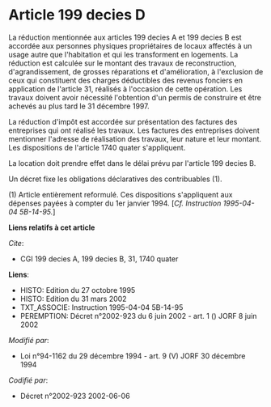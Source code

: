 # Article 199 decies D

La réduction mentionnée aux articles 199 decies A et 199 decies B est accordée aux personnes physiques propriétaires de
locaux affectés à un usage autre que l'habitation et qui les transforment en logements. La réduction est calculée sur le
montant des travaux de reconstruction, d'agrandissement, de grosses réparations et d'amélioration, à l'exclusion de ceux qui
constituent des charges déductibles des revenus fonciers en application de l'article 31, réalisés à l'occasion de cette
opération. Les travaux doivent avoir nécessité l'obtention d'un permis de construire et être achevés au plus tard le 31
décembre 1997.

La réduction d'impôt est accordée sur présentation des factures des entreprises qui ont réalisé les travaux. Les factures des
entreprises doivent mentionner l'adresse de réalisation des travaux, leur nature et leur montant. Les dispositions de
l'article 1740 quater s'appliquent.

La location doit prendre effet dans le délai prévu par l'article 199 decies B.

Un décret fixe les obligations déclaratives des contribuables (1).

(1) Article entièrement reformulé. Ces dispositions s'appliquent aux dépenses payées à compter du 1er janvier 1994. [*Cf.
Instruction 1995-04-04 5B-14-95.*]

**Liens relatifs à cet article**

_Cite_:

  - CGI 199 decies A, 199 decies B, 31, 1740 quater

**Liens**:

  - HISTO: Edition du 27 octobre 1995
  - HISTO: Edition du 31 mars 2002
  - TXT_ASSOCIE: Instruction 1995-04-04 5B-14-95
  - PEREMPTION: Décret n°2002-923 du 6 juin 2002 - art. 1 () JORF 8 juin 2002

_Modifié par_:

  - Loi n°94-1162 du 29 décembre 1994 - art. 9 (V) JORF 30 décembre 1994

_Codifié par_:

  - Décret n°2002-923 2002-06-06
